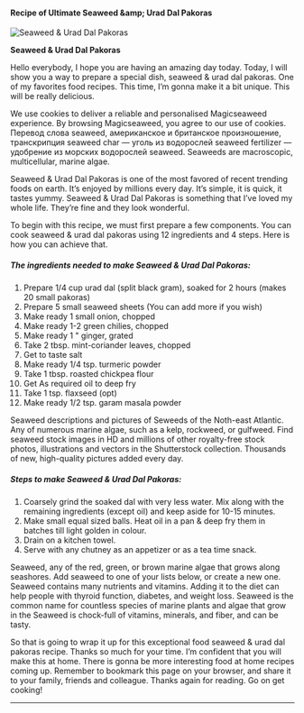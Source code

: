             

#### Recipe of Ultimate Seaweed &amp;amp; Urad Dal Pakoras

![Seaweed &amp; Urad Dal Pakoras](https://img-global.cpcdn.com/recipes/9df2f8f00ea3685a/751x532cq70/seaweed-urad-dal-pakoras-recipe-main-photo.jpg)

**Seaweed &amp; Urad Dal Pakoras**

Hello everybody, I hope you are having an amazing day today. Today, I will show you a way to prepare a special dish, seaweed & urad dal pakoras. One of my favorites food recipes. This time, I’m gonna make it a bit unique. This will be really delicious.

We use cookies to deliver a reliable and personalised Magicseaweed experience. By browsing Magicseaweed, you agree to our use of cookies. Перевод слова seaweed, американское и британское произношение, транскрипция seaweed char — уголь из водорослей seaweed fertilizer — удобрение из морских водорослей seaweed. Seaweeds are macroscopic, multicellular, marine algae.

Seaweed & Urad Dal Pakoras is one of the most favored of recent trending foods on earth. It’s enjoyed by millions every day. It’s simple, it is quick, it tastes yummy. Seaweed & Urad Dal Pakoras is something that I’ve loved my whole life. They’re fine and they look wonderful.

To begin with this recipe, we must first prepare a few components. You can cook seaweed & urad dal pakoras using 12 ingredients and 4 steps. Here is how you can achieve that.

##### The ingredients needed to make Seaweed & Urad Dal Pakoras:

1.  Prepare 1/4 cup urad dal (split black gram), soaked for 2 hours (makes 20 small pakoras)
2.  Prepare 5 small seaweed sheets (You can add more if you wish)
3.  Make ready 1 small onion, chopped
4.  Make ready 1-2 green chilies, chopped
5.  Make ready 1 " ginger, grated
6.  Take 2 tbsp. mint-coriander leaves, chopped
7.  Get to taste salt
8.  Make ready 1/4 tsp. turmeric powder
9.  Take 1 tbsp. roasted chickpea flour
10.  Get As required oil to deep fry
11.  Take 1 tsp. flaxseed (opt)
12.  Make ready 1/2 tsp. garam masala powder

Seaweed descriptions and pictures of Seweeds of the Noth-east Atlantic. Any of numerous marine algae, such as a kelp, rockweed, or gulfweed. Find seaweed stock images in HD and millions of other royalty-free stock photos, illustrations and vectors in the Shutterstock collection. Thousands of new, high-quality pictures added every day.

##### Steps to make Seaweed & Urad Dal Pakoras:

1.  Coarsely grind the soaked dal with very less water. Mix along with the remaining ingredients (except oil) and keep aside for 10-15 minutes.
2.  Make small equal sized balls. Heat oil in a pan & deep fry them in batches till light golden in colour.
3.  Drain on a kitchen towel.
4.  Serve with any chutney as an appetizer or as a tea time snack.

Seaweed, any of the red, green, or brown marine algae that grows along seashores. Add seaweed to one of your lists below, or create a new one. Seaweed contains many nutrients and vitamins. Adding it to the diet can help people with thyroid function, diabetes, and weight loss. Seaweed is the common name for countless species of marine plants and algae that grow in the Seaweed is chock-full of vitamins, minerals, and fiber, and can be tasty.

So that is going to wrap it up for this exceptional food seaweed & urad dal pakoras recipe. Thanks so much for your time. I’m confident that you will make this at home. There is gonna be more interesting food at home recipes coming up. Remember to bookmark this page on your browser, and share it to your family, friends and colleague. Thanks again for reading. Go on get cooking!

* * *